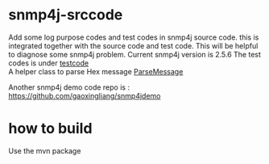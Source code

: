 # snmp4j-srccode

Add some log purpose codes and test codes in snmp4j source code. this is integrated together with the source code and test code.
This will be helpful to diagnose some snmp4j problem.
Current snmp4j version is 2.5.6
The test codes is under [testcode](src/main/java)<br>
A helper class to parse Hex message [ParseMessage](src/main/java/ParseMessage.java)
<br>

Another snmp4j demo code repo is : https://github.com/gaoxingliang/snmp4jdemo

# how to build
Use the mvn package